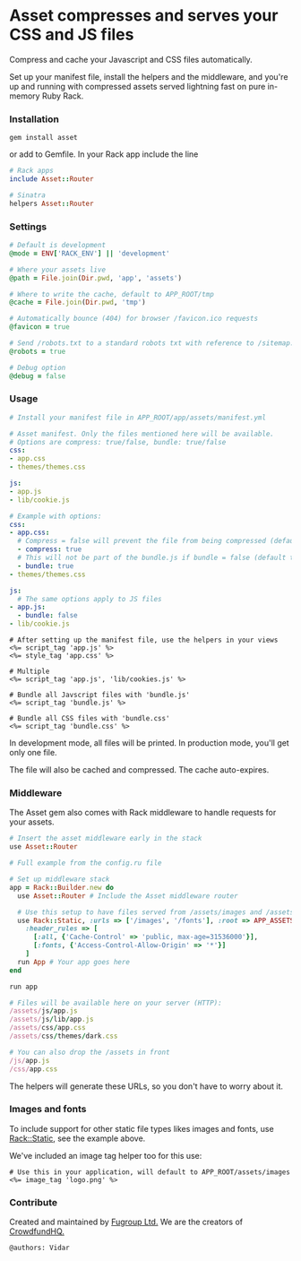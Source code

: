 # Asset compresses and serves your CSS and JS files

Compress and cache your Javascript and CSS files automatically.

Set up your manifest file, install the helpers and the middleware, and you're up and running with compressed assets served lightning fast on pure in-memory Ruby Rack.

### Installation
```
gem install asset
```
or add to Gemfile. In your Rack app include the line
```ruby
# Rack apps
include Asset::Router

# Sinatra
helpers Asset::Router
```

### Settings
```ruby
# Default is development
@mode = ENV['RACK_ENV'] || 'development'

# Where your assets live
@path = File.join(Dir.pwd, 'app', 'assets')

# Where to write the cache, default to APP_ROOT/tmp
@cache = File.join(Dir.pwd, 'tmp')

# Automatically bounce (404) for browser /favicon.ico requests
@favicon = true

# Send /robots.txt to a standard robots txt with reference to /sitemap.xml
@robots = true

# Debug option
@debug = false
```

### Usage
```yaml
# Install your manifest file in APP_ROOT/app/assets/manifest.yml

# Asset manifest. Only the files mentioned here will be available.
# Options are compress: true/false, bundle: true/false
css:
- app.css
- themes/themes.css

js:
- app.js
- lib/cookie.js

# Example with options:
css:
- app.css:
  # Compress = false will prevent the file from being compressed (default true)
  - compress: true
  # This will not be part of the bundle.js if bundle = false (default true)
  - bundle: true
- themes/themes.css

js:
  # The same options apply to JS files
- app.js:
  - bundle: false
- lib/cookie.js
```

```erb
# After setting up the manifest file, use the helpers in your views
<%= script_tag 'app.js' %>
<%= style_tag 'app.css' %>

# Multiple
<%= script_tag 'app.js', 'lib/cookies.js' %>

# Bundle all Javscript files with 'bundle.js'
<%= script_tag 'bundle.js' %>

# Bundle all CSS files with 'bundle.css'
<%= script_tag 'bundle.css' %>
```

In development mode, all files will be printed. In production mode, you'll get only one file.

The file will also be cached and compressed. The cache auto-expires.

### Middleware

The Asset gem also comes with Rack middleware to handle requests for your assets.

```ruby
# Insert the asset middleware early in the stack
use Asset::Router

# Full example from the config.ru file

# Set up middleware stack
app = Rack::Builder.new do
  use Asset::Router # Include the Asset middleware router

  # Use this setup to have files served from /assets/images and /assets/fonts
  use Rack::Static, :urls => ['/images', '/fonts'], :root => APP_ASSETS,
    :header_rules => [
      [:all, {'Cache-Control' => 'public, max-age=31536000'}],
      [:fonts, {'Access-Control-Allow-Origin' => '*'}]
    ]
  run App # Your app goes here
end

run app

# Files will be available here on your server (HTTP):
/assets/js/app.js
/assets/js/lib/app.js
/assets/css/app.css
/assets/css/themes/dark.css

# You can also drop the /assets in front
/js/app.js
/css/app.css
```

The helpers will generate these URLs, so you don't have to worry about it.

### Images and fonts

To include support for other static file types likes images and fonts, use [Rack::Static,](https://github.com/rack/rack/blob/master/lib/rack/static.rb) see the example above.


We've included an image tag helper too for this use:
```erb
# Use this in your application, will default to APP_ROOT/assets/images
<%= image_tag 'logo.png' %>
```

### Contribute

Created and maintained by [Fugroup Ltd.](https://www.fugroup.net) We are the creators of [CrowdfundHQ.](https://crowdfundhq.com)

`@authors: Vidar`
